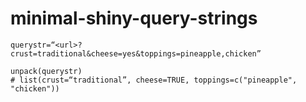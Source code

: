 # minimal-shiny-query-strings

```{r}
querystr=“<url>?crust=traditional&cheese=yes&toppings=pineapple,chicken”

unpack(querystr)
# list(crust=“traditional”, cheese=TRUE, toppings=c("pineapple", "chicken"))
```
